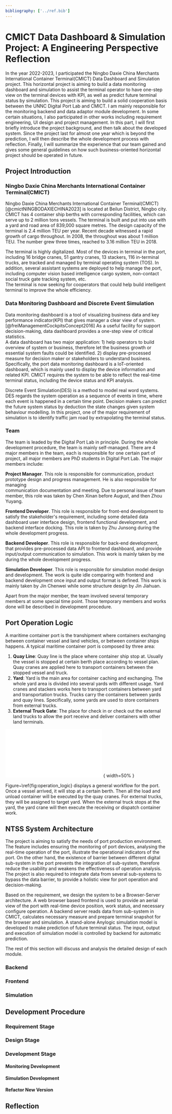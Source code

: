 ```yaml
---
bibliography: ['../ref.bib']
---
```



 <!-- with a server module as backend, a client module as frontend, and a simulation module. -->

CMICT Data Dashboard & Simulation Project: A Engineering Perspective Reflection
======

In the year 2022-2023, I participated the Ningbo Daxie China Merchants International Container Terminal(CMICT) Data Dashboard and Simulation project. This horizontal project 
is aiming to build a data monitoring dashboard and simulation to assist the terminal operator to have one-step view on
the terminal devices with KPI, as well as predict future terminal status by simulation. This project is aiming to 
build a solid cooperation basis between the UNNC Digital Port Lab and CMICT. I am mainly responsible for the monitoring backend and data 
adaptor module development. In some certain situations, I also participated in other works including requirement engineering, UI design and 
project management. In this part, I will first briefly introduce the project background, and then talk about the developed system. Since the project last
for almost one year which is beyond the prediction, I will then describe the whole development process with reflection. Finally, I
will summarize the experience that our team gained and gives some general guidelines on how such business-oriented horizontal project should be operated
in future.


## Project Introduction



<!-- This section will briefly introduce the project. -->

### Ningbo Daxie China Merchants International Container Terminal(CMICT)
Ningbo Daxie China Merchants International Container Terminal(CMICT)[@cmictNINGBODAXIECHINA2023] is located at Beilun District, Ningbo city.
CMICT has 4 container ship berths with corresponding facilities, which can serve up to 2 million tons vessels.
The terminal is built and put into use with a yard and road area of 839,000 square metres. The design capacity of the terminal 
is 2.4 million TEU per year. Recent decade witnessed a rapid growth of cargo throughout. In 2008, the throughout was about 1 million TEU.
The number grew three times, reached to 3.16 million TEU in 2018.

The terminal is highly digitalized. Most of the devices in terminal in the port, including 16 bridge cranes, 51 gantry cranes, 13 stackers, 116 
in-terminal trucks, are tracked and managed by terminal operating system (TOS). In addition, several assistant systems are deployed to 
help manage the port, including computer vision based intelligence cargo system, non-contact social truck gate tracking system, etc.  
The terminal is now seeking for cooperators that could help build intelligent terminal to improve the whole efficiency.


### Data Monitoring Dashboard and Discrete Event Simulation

Data monitoring dashboard is a tool of visualizing business data and key performance indicator(KPI) that gives manager a clear view of system.
[@freiManagementCockpitsConcept2016]
As a useful facility for support decision-making, data dashboard provides a one-step view of critical statistics.  
A data dashboard has two major application: 1) help operators to build overview of system or business, therefore let the business growth or essential 
system faults could be identified. 2) display pre-processed measure for decision maker or stakeholders to understand business.
Specifically, the port data monitoring dashboard is a IoT-oriented dashboard, which is mainly used to display the device information and related KPI.
CMICT requires the system to be able to reflect the real-time terminal status, including the device status and KPI analysis. 

<!-- In this project, the data monitoring dashboard is used to display the position of terminal devices, including D -->

Discrete Event Simulation(DES) is a method to model real word systems. DES regards the system operation as a sequence of events in time, where each event is happened in 
a certain time point. Decision makers can predict the future system status by deduction the state changes given system behaviour modelling. 
In this project, one of the major requirement of simulation is to identify traffic jam road by extrapolating the terminal status.


### Team

The team is leaded by the Digital Port Lab in principle. During the whole development procedure, the team is mainly self-managed. 
There are 4 major members in the team, each is responsible for one certain part of project, all major members are PhD students in Digital Port Lab.
The major members include:

**Project Manager**. This role is responsible for communication, product prototype design and progress management. He is also responsible for managing   
communication documentation and meeting. Due to personal issue of team member, this role was taken by Chen Xinan before August, and then Zhou Yuyang.

**Frontend Developer**. This role is responsible for front-end development to satisfy the stakeholder's requirement, including some detailed data dashboard user interface design, 
frontend functional development, and backend interface docking. This role is taken by Zhu Junsong during the whole development progress.

**Backend Developer**. This role is responsible for back-end development, that provides pre-processed data API to frontend dashboard, and provide input/output 
communication to simulation. This work is mainly taken by me during the whole development progress.

**Simulation Developer**. This role is responsible for simulation model design and development. The work is quite idle comparing with frontend and backend development once 
input and output format is defined. This work is mainly taken by Jin Chenwei while some structure design by Jin Jiahuan.

Apart from the major member, the team involved several temporary members at some special 
time point. Those temporary members and works done will be described in development procedure.



## Port Operation Logic 

A maritime container port is the transhipment where containers exchanging between container vessel and land vehicles, or between container ships happens.
A typical maritime container port is composed by three area: 
1. **Quay Line**: Quay line is the place where container ship stop at. Usually the vessel is stopped at certain berth 
place according to vessel plan. Quay cranes are applied here to transport containers between the stopped vessel and truck.
2. **Yard**: Yard is the main area for container caching and exchanging. The whole yard area is divided into several yards with different usage. 
Yard cranes and stackers works here to transport containers between yard and transportation trucks. Trucks carry the containers between yards and quay lines. Specifically, 
some yards are used to store containers from external trucks.
3. **External Truck Gate**: The place for check in or check out the external land trucks to allow the port receive and deliver containers with other land terminals.

<!-- LTeX: enabled=false -->
<!-- \begin{figure}[htbp]
    \label{fig:plan-y2}

    \centering
    \includegraphics[]{../images/plany2.PNG}  
    \caption{Gantt chart for Year 2}
\end{figure} -->

<!-- LTeX: enabled=true -->

![Port operation logic graph\label{fig:operation_logic}](../images/Port-Operation-Logic.drawio.pdf) { width=50% }

Figure~\ref{fig:operation_logic} displays a general workflow for the port. Once a vessel arrived, it will stop at a certain berth. Then all the load and unload container will be 
executed by the quay cranes. For external trucks, they will be assigned to target yard. When the external truck stops at the yard, the yard crane will then execute the receiving or dispatch container work.
## NTSS System Architecture

The project is aiming to satisfy the needs of port production environment. The feature includes ensuring the monitoring of port devices, analysing the real-time operation of the port, 
illustrate the operational indicators of the port. On the other hand, the existence of barrier between different digital sub-system in the port prevents the integration of sub-system, 
therefore reduce the usability and weakens the effectiveness of operation analysis. The project is also required to integrate data from several sub-systems to bypass the data barrier,
to provide a holistic view for port operation and decision-making.

Based on the requirement, we design the system to be a Browser-Server architecture. A web browser based frontend is used to provide an aerial view of the port with real-time device position,
work status, and necessary configure operation. A backend server reads data from sub-system in CMICT, calculates necessary measure and prepare terminal snapshot for the browser and 
simulation. A stand-alone Anylogic simulation model is developed to make prediction of future terminal status. The input, output and execution of simulation model is controlled by backend
for automatic prediction.  

The rest of this section will discuss and analysis the detailed design of each module. 

### Backend


<!-- overview -->


<!-- Techinque stack -->

<!--  -->

### Frontend 

### Simulation

## Development Procedure

### Requirement Stage


### Design Stage


### Development Stage

#### Monitoring Development


#### Simulation Development


#### Refactor New Version

## Reflection